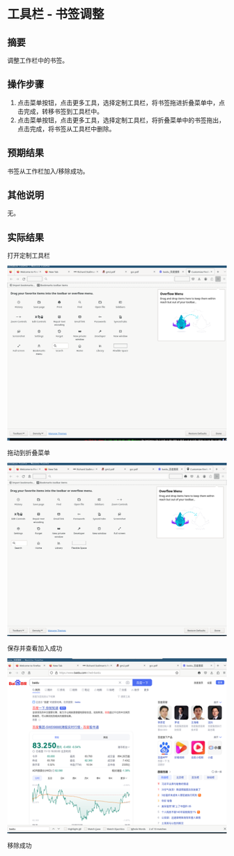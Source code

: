 # 工具栏 - 书签调整

## 摘要

调整工作栏中的书签。

## 操作步骤

1. 点击菜单按钮，点击更多工具，选择定制工具栏，将书签拖进折叠菜单中，点击完成，转移书签到工具栏中。
2. 点击菜单按钮，点击更多工具，选择定制工具栏，将折叠菜单中的书签拖出，点击完成，将书签从工具栏中删除。

## 预期结果

书签从工作栏加入/移除成功。

## 其他说明

无。

## 实际结果

打开定制工具栏

![alt text](image-37.png)

拖动到折叠菜单

![alt text](image-38.png)

保存并查看加入成功

![alt text](image-39.png)

移除成功